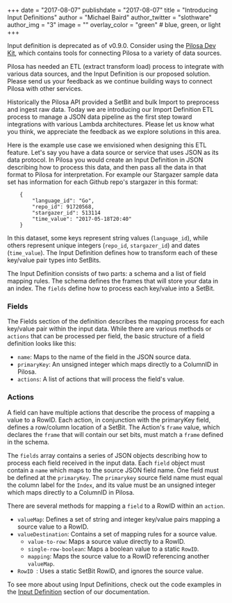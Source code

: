 +++
date = "2017-08-07"
publishdate = "2017-08-07"
title = "Introducing Input Definitions"
author = "Michael Baird"
author_twitter = "slothware"
author_img = "3"
image = ""
overlay_color = "green" # blue, green, or light
+++

<div class="warning">
Input definition is deprecated as of v0.9.0. Consider using the <a href="https://github.com/pilosa/pdk">Pilosa Dev Kit</a>, which contains tools for connecting Pilosa to a variety of data sources.
</div>

Pilosa has needed an ETL (extract transform load) process to integrate with various data sources, and the Input Definition is our proposed solution. Please send us your feedback as we continue building ways to connect Pilosa with other services.

<!--more-->

Historically the Pilosa API provided a SetBit and bulk Import to preprocess and ingest raw data. Today we are introducing our Import Definition ETL process to manage a JSON data pipeline as the first step toward integrations with various Lambda architectures. Please let us know what you think, we appreciate the feedback as we explore solutions in this area.

Here is the example use case we envisioned when designing this ETL feature. Let's say you have a data source or service that uses JSON as its data protocol. In Pilosa you would create an Input Definition in JSON describing how to process this data, and then pass all the data in that format to Pilosa for interpretation. For example our Stargazer sample data set has information for each Github repo's stargazer in this format:
```
    {
        "language_id": "Go", 
        "repo_id": 91720568, 
        "stargazer_id": 513114
        "time_value": "2017-05-18T20:40"
    }
```

In this dataset, some keys represent string values (`language_id`), while others represent unique integers (`repo_id`, `stargazer_id`) and dates (`time_value`). The Input Definition defines how to transform each of these key/value pair types into SetBits.

The Input Definition consists of two parts: a schema and a list of field mapping rules. The schema defines the frames that will store your data in an index. The `fields` define how to process each key/value into a SetBit.

### Fields
The Fields section of the definition describes the mapping process for each key/value pair within the input data. While there are various methods or `actions` that can be processed per field, the basic structure of a field definition looks like this:

- `name`: Maps to the name of the field in the JSON source data.
- `primaryKey`: An unsigned integer which maps directly to a ColumnID in Pilosa.
- `actions`: A list of actions that will process the field's value.

### Actions
A field can have multiple actions that describe the process of mapping a value to a RowID. Each action, in conjunction with the primaryKey field, defines a row/column location of a SetBit. The Action's `frame` value, which declares the `frame` that will contain our set bits, must match a `frame` defined in the schema.

The `fields` array contains a series of JSON objects describing how to process each field received in the input data. Each `field` object must contain a `name` which maps to the source JSON field name. One field must be defined at the `primaryKey`. The `primarykey` source field name must equal the column label for the `Index`, and its value must be an unsigned integer which maps directly to a ColumnID in Pilosa.

There are several methods for mapping a `field` to a RowID within an `action`.

- `valueMap`: Defines a set of string and integer key/value pairs mapping a source value to a RowID.
- `valueDestination`: Contains a set of mapping rules for a source value.
    - `value-to-row`: Maps a source value directly to a RowID.
    - `single-row-boolean`: Maps a boolean value to a static `RowID`.
    - `mapping`: Maps the source value to a RowID referencing another `valueMap`.
- `RowID `: Uses a static SetBit RowID, and ignores the source value.


To see more about using Input Definitions, check out the code examples in the [Input Definition](https://www.pilosa.com/docs/input-definition/) section of our documentation.
